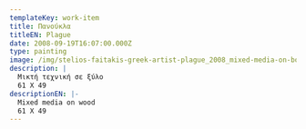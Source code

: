 ```yaml
---
templateKey: work-item
title: Πανούκλα
titleEN: Plague
date: 2008-09-19T16:07:00.000Z
type: painting
image: /img/stelios-faitakis-greek-artist-plague_2008_mixed-media-on-board_61x49cm.jpg
description: |
  Μικτή τεχνική σε ξύλο
  61 X 49
descriptionEN: |-
  Mixed media on wood
  61 X 49
---
```

